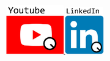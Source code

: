 <a href="https://www.youtube.com/@oneQuery">
  <img alt="youtube_oneQ" width="150px" src="images/youtube_oneQ.png"/>
</a>
<a href="https://www.linkedin.com/in/oneQuery1">
  <img alt="linkedIn_oneQ" width="100px" src="images/linkedIn_oneQ.png"/>
</a>
<!--
# TODO: Add Twitch banner
<a href="Twitch streaming link">
  <img alt="twtich_oneQ" width="200px" src="images/twitch_oneQ.png"/>
</a>
-->



<!--
<table align="center">
  <tr>
    <td>
      <a href="https://www.youtube.com/@oneQuery">
        <img alt="youtube_oneQ" width="250px" src="images/youtube_oneQ.png"/>
      </a>
    </td>
    <td>
      <a href="https://www.linkedin.com/in/oneQuery">
        <img alt="linkedIn_oneQ" width="200px" src="images/linkedIn_oneQ.png"/>
      </a>
    </td>
  </tr>
</table>
-->




<!--
![](http://github-profile-summary-cards.vercel.app/api/cards/repos-per-language?username=oneQuery&theme=default)
![Anurag's GitHub stats](https://github-readme-stats.vercel.app/api?username=oneQuery&count_private=true)
[![trophy](https://github-profile-trophy.vercel.app/?username=oneQuery&column=-1)](https://github.com/ryo-ma/github-profile-trophy)

# Heesu Kim

Heesu Kim is currently a DL/ML[^0] engineer and DL framework developer. He was previously a ship autopilot algorithm engineer but transitioned to the DL world to make up his dream.

## Skills

- Deep learning frameworks[^1],
- Computer vision techniques[^2],
- Data visualization,
- Python(Main), Matlab, C++, ROS[^3],
- Git.


## Work Experience

### Researcher, SNUAILAB, 2023-Present

- Working as part of the deep-learning development team in the AI R&D Center.
- Responsibilities include research and development of deep learning models and frameworks.

### Research associate, Inha University, 2022

- Assisted in developing collision avoidance algorithms for ship autopilot and its implementation on ROS[^3].

### Research assistant, University of Virginia, 2021-2022

- Assisted in designing an evaluation algorithm for surgical performance using RL[^4] and surgery simulator.

### Research assistant, University of Iowa, 2019-2021

- Assisted in serving DMS[^5] that alarms the misuse or improper use of seatbelts.
- Assisted in implementing HPE[^6] module for an ergonomics project that measures the risk of workers' injury at the field.

### Internship, KRISO[^7], 2017-2018

- Assisted in the management and maintenance of ship autopilot systems composed of multiplex AI and automation systems.


## Education

- Master of Engineering, Naval Architecture and Ocean Engineering, Inha University, Korea, 2019, _Thesis title: [Local path planning for autopilot of ship with quaternion ship domain(Korean)](https://inha.primo.exlibrisgroup.com/discovery/fulldisplay?docid=alma991009103061005086&context=L&vid=82KST_INH:INHA&lang=ko&search_scope=MyInst_and_CI&adaptor=Local%20Search%20Engine&tab=Everything&query=any,contains,%EA%B9%80%ED%9D%AC%EC%88%98&offset=0)_
- Master of Philosophy, Naval Architecture & Ocean and Marine Engieering, University of Strathclyde, United Kingdom, 2018, _Thesis title: [Stereo vision-based object detection algorithm for USV using faster R-CNN](https://stax.strath.ac.uk/concern/theses/4b29b6075)_
- Bachelor of Engineering, Naval Architecture and Ocean Engineering, Inha University, Korea

## Projects

### Waffle: Adaptive deep learning framework (Current)

In this project, we are looking to the specialized training platform focusing on the "Adaptive".

[[waffle_hub(Github.com)](https://github.com/snuailab/waffle_hub)]
[[waffle_utils(Github.com)](https://github.com/snuailab/waffle_utils)]

![image](https://user-images.githubusercontent.com/24229051/222444602-aa0432f1-01ee-4823-8988-8d0a2eec5c35.png)

### Evaluating surgical performance using reinforcement learning (2022)

This project aims to study the capability of AI to score surgical performance, which replaces the manual scoring from experts.

![image](https://user-images.githubusercontent.com/24229051/222420639-21400d16-3849-401c-a3a2-ad5102a85433.png)

### System and method for monitoring occupants within a vehicle using a plurality of convolutional nerual network (2021)

This Project aims to develop a classification model to detect proper, imporper, and non-use of the seatbelt in vehicles through vision processing thereby using deep learning

![image](https://user-images.githubusercontent.com/24229051/222421553-15de3f7e-86f0-4782-859d-f26735d2889a.png)

### Ergonomics assessment for workers' safe (2020)

This project aims to establish a workflow to assess the workers' injury risk on the top of the automation that estimates their pose.

![image](https://user-images.githubusercontent.com/24229051/222422483-20eb79bb-48b2-4916-8466-90337838147a.png)

### Stereo vision-based object detection algorithm for USV[^8] using faster R-CNN[^9] (2018) 

This project aims to detect other ships in the ocean and estimate the distance to them.

[[Stax.Strath.ac.uk](https://stax.strath.ac.uk/concern/theses/4b29b6075)]
[[Youtube.com](https://www.youtube.com/watch?v=c9i-GPGj5B8)]

![image](https://user-images.githubusercontent.com/24229051/222427212-809779ac-c8a0-417f-9983-7cdd5c7cf0d7.png)

### Collision avoidance implementation on ROS (2022)

This project aims to implement ship collision avoidance algorithm on ROS[^3]

![image](https://user-images.githubusercontent.com/24229051/222433978-b576b7e2-681c-4186-8b27-47623e270942.png)

### Local path planning for ship autopilot with quaternion ship domain (2019)

This project aims to develop a collision avoidance algorithm for ship autopilot.

[[Inha.Primo.exlibrisGroup.com(Korean)](https://inha.primo.exlibrisgroup.com/discovery/fulldisplay?docid=alma991009103061005086&context=L&vid=82KST_INH:INHA&lang=ko&search_scope=MyInst_and_CI&adaptor=Local%20Search%20Engine&tab=Everything&query=any,contains,%EA%B9%80%ED%9D%AC%EC%88%98&offset=0)]
[[Github.com](https://github.com/oneQuery/ship-local-path-planning)]
[[Youtube.com](https://www.youtube.com/watch?v=jqptI6XHtwA)]

![image](https://user-images.githubusercontent.com/24229051/222430364-5c24c062-ba54-49fe-82dd-8f9e209c6a58.png)

### A study on path optimization method of an USV[^8] under environmental loads using GA[^10] (2017) 

This project aims to optimize the route for USV to minimize the fuel time cost.

[[ScienceDirect.com](https://www.sciencedirect.com/science/article/abs/pii/S0029801817304122)]
[[Github.com](https://github.com/oneQuery/shipPathOptimization)]
[[Youtube.com](https://www.youtube.com/watch?v=k9u-QVia5hc)]

![image](https://user-images.githubusercontent.com/24229051/222423441-264ae7bb-6689-4d44-9cff-a2e7a2910f3d.png)

## Publications
- [**Kim, H.**, Kim, S.H., Jeon, M., Kim, J., Song, S. and Paik, K.J., "A study on path optimization method of an unmanned surface vehicle under environmental loads using genetic algorithm", Ocean Engineering, 2017](https://doi.org/10.1016/j.oceaneng.2017.07.040)
- [Jeon, M.R., **Kim, H.S.**, Kim, J.H., Kim, S.J., Song, S.S. and Kim, S.H., "A study on the dynamic positioning control algorithm using fuzzy gain scheduling PID control theory", Journal of the Society of Naval Architects of Korea, 2017](http://dx.doi.org/10.3744/SNAK.2017.54.2.102)
- [Song, S.S., Kim, S.H., **Kim, H.S.** and Jeon, M.R., "A study on the feedforward control algorithm for dynamic positioning system using ship motion prediction", Journal of the Korean Society of Marine Environment & Safety, 2016](https://doi.org/10.7837/kosomes.2016.22.1.129)

## Conference Publications
- Heesu Kim, Sehyun Chun, Stephen Baek. “Detecting Adequate Use of a Seat Belt for Driver Monitoring System”, Research Open House (Virtual), 2020, University of Iowa, USA
- Heesu Kim, Evangelos Bolourouris, Sanghyun Kim, “Object Detection Algorithm for Unmanned Surface Vehicle using Faster R-CNN”, WMTC[^12], 2018, Shanghai, China
- Heesu Kim, Sanghyun Kim. “A Study on Heave and Pitch Motion Control of Fully-Submerged Hydrofoil using Deep Q-Network”, General Meeting and Annual Autumn Conference of the Society of Naval Architects of Korea, 2018, Changwon, Republic of Korea
- Heesu Kim. “A study on dynamic obstacle avoidance for Unmanned Surface Vehicle using Deep Q-Network”, PAAMES / AMEC[^13], 2018,  BEXCO, Busan, Republic of Korea Joint Symposium, ICC JEJU, Jeju, Republic of Korea
- Heesu Kim, Evangelos Boulougouris. “A study on algorithm of vision-based real-time object recognition for USV using Faster R-CNN”, KAOSTS[^14], 2018, Republic of Korea
- Heesu Kim, Evangelos Boulougouris. “Vision based collision risk for Unmanned Surface Vehicle using Faster Region based Convolutional Neural Network”, EKC[^15], 2017, Stockholm, Sweden
- Heesu Kim, Sanghyun Kim. “A study on optimized path selection algorithm for unmanned surface vehicles under ocean environmental loads”, ANC[^16], 2016, Yeosu Expo, Yeosu, Republic of Korea
- Heesu Kim, Sanghyun Kim. “A study on optimized path selection algorithm for unmanned surface vehicles under ocean environmental loads”, KAOSTS[^17] Joint Symposium, 2016, BEXCO, Busan, Republic of Korea
- Heesu Kim, Soonseok Song, Maro Jeon, Sanghyun Kim. “A study on the feedforward control algorithm for dynamic positioning system using ship motion prediction”,
ISFT[^18], 2016, Harbin, China

## Contact

[heesu-kim@snuailab.ai]
[[DeepErGo(Youtube.com)]([Youtube.com/@deepergo](https://www.youtube.com/@deepergo))]

[^0]: Deep Learning / Machine Learning
[^1]: Pytorch(Main), Keras, Tensorflow
[^2]: Object detection, Image classification, Human pose estimation
[^3]: Robot Operating System
[^4]: Reinforcement Learning
[^5]: Driver Monitoring System
[^6]: Human Pose Estimation
[^7]: Korea Research Institute of ships and Ocean Engineering
[^8]: Unmanned Surface Vehicle
[^9]: Region-based Convolutional Neural Network
[^10]: Genetic Algorithm
[^11]: Ocean Engineering
[^12]: World Maritime Technology Conference
[^13]: Advanced Maritime Engineering Conference Concurrently with Pan Asian Association of Maritime Engineering societies
[^14]: The Korean Association of Ocean Science and Technology Societies
[^15]: Europe-Korea Conference on Science and Technology
[^16]: Asia Navigation Conference
[^17]: The Korean Association of Ocean Science and Technology Societies
[^18]: International Symposium on Fusion Tech

-->
